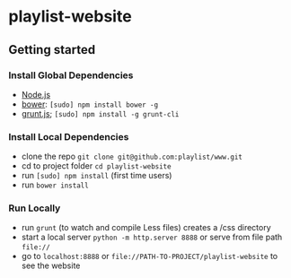 # playlist-website

## Getting started

### Install Global Dependencies
  * [Node.js](http://nodejs.org)
  * [bower](http://bower.io): `[sudo] npm install bower -g`
  * [grunt.js](http://grunt.js); `[sudo] npm install -g grunt-cli`

### Install Local Dependencies
  * clone the repo `git clone git@github.com:playlist/www.git`
  * cd to project folder `cd playlist-website`
  * run `[sudo] npm install` (first time users)
  * run `bower install`

### Run Locally
  * run `grunt` (to watch and compile Less files) creates a /css directory
  * start a local server `python -m http.server 8888` or serve from file path `file://`
  * go to `localhost:8888` or `file://PATH-TO-PROJECT/playlist-website` to see the website

